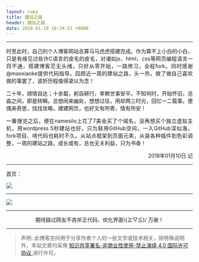 ```yaml
---
layout: copy
title: 建站之路
header: 建站之路
date: 2018-01-10 18:34:51 +0800
---
```



-----------------------------------------

<p align="justify">时至此时，自己的个人博客网站总算马马虎虎搭建完成。作为算不上小白的小白，只是有缘见过些许C语言的皮毛的皮毛，对诸如js、html、css等网页编程语言一窍不通，搭建博客茫无头绪，只好从零开始，一路修习，全程fork。同时感谢@maoxiaoke提供代码指导。回顾近一周的建站之路，头一热，做了做自己喜欢做的事罢了，波折历程值得录以为念！</p>

<p align="justify">二十年，顺情自达；十余载，躬自耕行，幸赖世事安平。不知何时，开始怀旧，沧淼之间，即是转瞬。总想闲来幽处，想想过往，用却两三时光，回忆一二载事。便偶来奇思，找找攻略，建建网页，也好文有所寄，情有所安！</p>

<p align="justify">一番搜览之后，便在namesilo上花了7美金买了个域名，没再想买个独立虚拟主机，用wordpress 5秒建站也好。只为联用GitHub空间，一入GitHub深似海，fork项目、啃代码也耗时不久。从站点框架到页面元素，从装各种插件到色彩调整，一周的建站之路，成长或有，总也无关利益，只为书香！</p>

<p align="right">2018年01月10日 记</p>


-----------------------------------------

首页：

<img src="{{ '/road/images/1.jpg' | prepend: site.baseurl }}" />

-----------------------------------------

<img src="{{ '/road/images/2.jpg' | prepend: site.baseurl }}" />

-----------------------------------------

<p align="center">期待路过网友不吝斧正代码、优化界面\(≧▽≦)/  万谢！</p>

-----------------------------------------



>声明: 此博客空间用于分享作者个人的一些文学或技术相关，除特殊说明外，本站文章均采用 <a rel="license" href="https://creativecommons.org/licenses/by-nc-nd/4.0/deed.zh"> 知识共享署名-非商业性使用-禁止演绎 4.0 国际许可协议 </a>进行许可。
